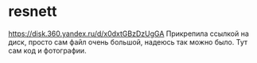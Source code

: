 # resnett
https://disk.360.yandex.ru/d/x0dxtGBzDzUgGA
Прикрепила ссылкой на диск, просто сам файл очень большой, надеюсь так можно было.
Тут сам код и фотографии. 
